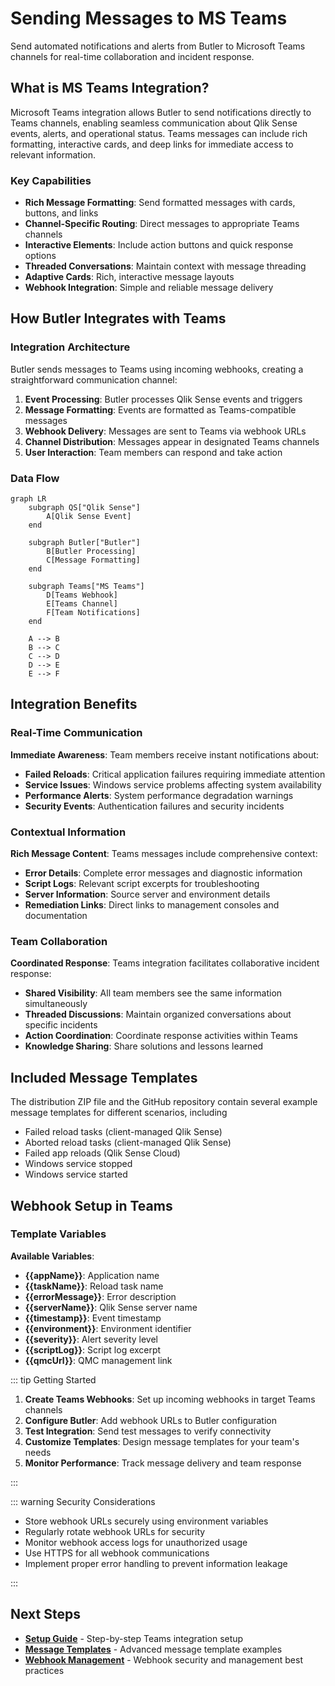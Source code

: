 # Sending Messages to MS Teams

Send automated notifications and alerts from Butler to Microsoft Teams channels for real-time collaboration and incident response.

## What is MS Teams Integration?

Microsoft Teams integration allows Butler to send notifications directly to Teams channels, enabling seamless communication about Qlik Sense events, alerts, and operational status. Teams messages can include rich formatting, interactive cards, and deep links for immediate access to relevant information.

### Key Capabilities

- **Rich Message Formatting**: Send formatted messages with cards, buttons, and links
- **Channel-Specific Routing**: Direct messages to appropriate Teams channels
- **Interactive Elements**: Include action buttons and quick response options
- **Threaded Conversations**: Maintain context with message threading
- **Adaptive Cards**: Rich, interactive message layouts
- **Webhook Integration**: Simple and reliable message delivery

## How Butler Integrates with Teams

### Integration Architecture

Butler sends messages to Teams using incoming webhooks, creating a straightforward communication channel:

1. **Event Processing**: Butler processes Qlik Sense events and triggers
2. **Message Formatting**: Events are formatted as Teams-compatible messages
3. **Webhook Delivery**: Messages are sent to Teams via webhook URLs
4. **Channel Distribution**: Messages appear in designated Teams channels
5. **User Interaction**: Team members can respond and take action

### Data Flow

```mermaid
graph LR
    subgraph QS["Qlik Sense"]
        A[Qlik Sense Event]
    end

    subgraph Butler["Butler"]
        B[Butler Processing]
        C[Message Formatting]
    end

    subgraph Teams["MS Teams"]
        D[Teams Webhook]
        E[Teams Channel]
        F[Team Notifications]
    end

    A --> B
    B --> C
    C --> D
    D --> E
    E --> F
```

## Integration Benefits

### Real-Time Communication

**Immediate Awareness**: Team members receive instant notifications about:

- **Failed Reloads**: Critical application failures requiring immediate attention
- **Service Issues**: Windows service problems affecting system availability
- **Performance Alerts**: System performance degradation warnings
- **Security Events**: Authentication failures and security incidents

### Contextual Information

**Rich Message Content**: Teams messages include comprehensive context:

- **Error Details**: Complete error messages and diagnostic information
- **Script Logs**: Relevant script excerpts for troubleshooting
- **Server Information**: Source server and environment details
- **Remediation Links**: Direct links to management consoles and documentation

### Team Collaboration

**Coordinated Response**: Teams integration facilitates collaborative incident response:

- **Shared Visibility**: All team members see the same information simultaneously
- **Threaded Discussions**: Maintain organized conversations about specific incidents
- **Action Coordination**: Coordinate response activities within Teams
- **Knowledge Sharing**: Share solutions and lessons learned

## Included Message Templates

The distribution ZIP file and the GitHub repository contain several example message templates for different scenarios, including

- Failed reload tasks (client-managed Qlik Sense)
- Aborted reload tasks (client-managed Qlik Sense)
- Failed app reloads (Qlik Sense Cloud)
- Windows service stopped
- Windows service started

## Webhook Setup in Teams

### Template Variables

**Available Variables**:

- **{{appName}}**: Application name
- **{{taskName}}**: Reload task name
- **{{errorMessage}}**: Error description
- **{{serverName}}**: Qlik Sense server name
- **{{timestamp}}**: Event timestamp
- **{{environment}}**: Environment identifier
- **{{severity}}**: Alert severity level
- **{{scriptLog}}**: Script log excerpt
- **{{qmcUrl}}**: QMC management link

::: tip Getting Started

1. **Create Teams Webhooks**: Set up incoming webhooks in target Teams channels
2. **Configure Butler**: Add webhook URLs to Butler configuration
3. **Test Integration**: Send test messages to verify connectivity
4. **Customize Templates**: Design message templates for your team's needs
5. **Monitor Performance**: Track message delivery and team response

:::

::: warning Security Considerations

- Store webhook URLs securely using environment variables
- Regularly rotate webhook URLs for security
- Monitor webhook access logs for unauthorized usage
- Use HTTPS for all webhook communications
- Implement proper error handling to prevent information leakage

:::

## Next Steps

- **[Setup Guide](/docs/getting-started/setup/teams-integration/)** - Step-by-step Teams integration setup
- **[Message Templates](/docs/reference/teams-message-templates/)** - Advanced message template examples
- **[Webhook Management](/docs/reference/webhook-security/)** - Webhook security and management best practices

```

```
